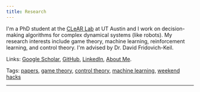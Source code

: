```yaml
---
title: Research
---
```


I'm a PhD student at the [CLeAR Lab](https://clearoboticslab.github.io/) at UT Austin and I work on decision-making algorithms for complex dynamical systems (like robots).
My research interests include game theory, machine learning, reinforcement learning, and control theory.
I'm advised by Dr. David Fridovich-Keil.

Links: [Google Scholar](https://scholar.google.com/citations?user=q0dyHx4AAAAJ&hl=en), [GitHub](https://github.com/fernandopalafox), [LinkedIn](https://www.linkedin.com/in/fernando-palafox/), [About Me](https://palafox.info/about).

Tags: [papers](tags/paper), [game theory](tags/gt), [control theory](tags/ct), [machine learning](tags/ml), [weekend hacks](tags/wh)

---